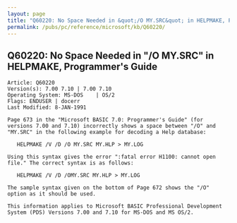 ```yaml
---
layout: page
title: "Q60220: No Space Needed in &quot;/O MY.SRC&quot; in HELPMAKE, Programmer's Guide"
permalink: /pubs/pc/reference/microsoft/kb/Q60220/
---
```


## Q60220: No Space Needed in &quot;/O MY.SRC&quot; in HELPMAKE, Programmer's Guide

	Article: Q60220
	Version(s): 7.00 7.10 | 7.00 7.10
	Operating System: MS-DOS    | OS/2
	Flags: ENDUSER | docerr
	Last Modified: 8-JAN-1991
	
	Page 673 in the "Microsoft BASIC 7.0: Programmer's Guide" (for
	versions 7.00 and 7.10) incorrectly shows a space between "/O" and
	"MY.SRC" in the following example for decoding a Help database:
	
	   HELPMAKE /V /D /O MY.SRC MY.HLP > MY.LOG
	
	Using this syntax gives the error ":fatal error H1100: cannot open
	file." The correct syntax is as follows:
	
	   HELPMAKE /V /D /OMY.SRC MY.HLP > MY.LOG
	
	The sample syntax given on the bottom of Page 672 shows the "/O"
	option as it should be used.
	
	This information applies to Microsoft BASIC Professional Development
	System (PDS) Versions 7.00 and 7.10 for MS-DOS and MS OS/2.
